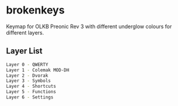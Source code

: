 # brokenkeys
Keymap for OLKB Preonic Rev 3 with different underglow colours for different layers.

## Layer List
```bash
Layer 0 - QWERTY
Layer 1 - Colemak MOD-DH
Layer 2 - Dvorak
Layer 3 - Symbols
Layer 4 - Shortcuts
Layer 5 - Functions
Layer 6 - Settings
```
